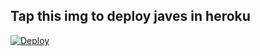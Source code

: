 ## Tap this img to deploy javes in heroku
<a href="https://heroku.com/deploy?template=https://github.com/Sh1vam/PaperplaneExtended/">
<img src="https://www.herokucdn.com/deploy/button.svg" alt="Deploy">
</a>








